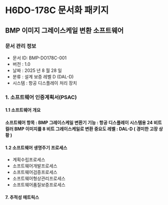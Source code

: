 # H6DO-178C 문서화 패키지 
## BMP 이미지 그레이스케일 변환 소프트웨어 
### 문서 관리 정보 
- 문서 ID: BMP-DO178C-001
- 버전 : 1.0
- 날짜 : 2025 년 8 월 28 일
- 분류 : 설계 보증 레벨 D (DAL-D)
- 시스템 : 항공 디스플레이 처리 장치

### 1. 소프트웨어 인증계획서(PSAC)
#### 1.1 소프트웨어 개요
#### 소프트웨어 항목 : BMP 그레이스케일 변환기 기능 : 항공 디스플레이 시스템용 24 비트 컬러 BMP 이미지를 8 비트 그레이스케일로 변환 중요도 레벨 : DAL-D ( 경미한 고장 상황 )


#### 1.2 소프트웨어 생명주기 프로세스

- 계획수립프로세스
- 소프트웨어개발프로세스
- 소프트웨어검증프로세스
- 소프트웨어형상관리프로세스
- 소프트웨어품질보증프로세스




#### 7. 추적성 매트릭스
